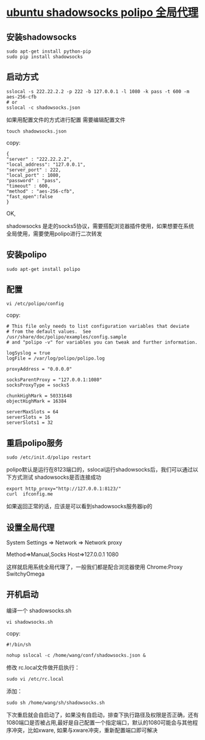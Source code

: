 # [ubuntu shadowsocks polipo 全局代理](http://dearmadman.com/2015/08/30/use-shadowsocks-in-ubuntu/)

## 安装shadowsocks

```
sudo apt-get install python-pip
sudo pip install shadowsocks
```

## 启动方式
```
sslocal -s 222.22.2.2 -p 222 -b 127.0.0.1 -l 1080 -k pass -t 600 -m aes-256-cfb
# or
sslocal -c shadowsocks.json
```
如果用配置文件的方式进行配置 需要编辑配置文件

```
touch shadowsocks.json
```
copy:
```
{
"server" : "222.22.2.2",
"local_address": "127.0.0.1",
"server_port" : 222,
"local_port" : 1080,
"password" : "pass",
"timeout" : 600,
"method" : "aes-256-cfb",
"fast_open":false
}
```
OK,

shadowsocks 是走的socks5协议，需要搭配浏览器插件使用，如果想要在系统全局使用，需要使用polipo进行二次转发

## 安装polipo
```
sudo apt-get install polipo
```
## 配置

```
vi /etc/polipo/config
```
copy:
```
# This file only needs to list configuration variables that deviate
# from the default values.  See /usr/share/doc/polipo/examples/config.sample
# and "polipo -v" for variables you can tweak and further information.

logSyslog = true
logFile = /var/log/polipo/polipo.log

proxyAddress = "0.0.0.0"

socksParentProxy = "127.0.0.1:1080"
socksProxyType = socks5

chunkHighMark = 50331648
objectHighMark = 16384

serverMaxSlots = 64
serverSlots = 16
serverSlots1 = 32
```
## 重启polipo服务

```
sudo /etc/init.d/polipo restart
```
polipo默认是运行在8123端口的，sslocal运行shadowsocks后，我们可以通过以下方式测试 shadowsocks是否连接成功
```
export http_proxy="http://127.0.0.1:8123/"
curl  ifconfig.me
```
如果返回正常的话，应该是可以看到shadowsocks服务器ip的

## 设置全局代理

System Settings => Network => Network proxy

Method=>Manual,Socks Host=>127.0.0.1 1080

这样就启用系统全局代理了，一般我们都是配合浏览器使用 Chrome:Proxy SwitchyOmega

## 开机启动

编译一个 shadowsocks.sh

```
vi shadowsocks.sh
```
copy:
```
#!/bin/sh

nohup sslocal -c /home/wang/conf/shadowsocks.json &
```
修改 rc.local文件做开启执行：
```
sudo vi /etc/rc.local
```
添加：
```
sudo sh /home/wang/sh/shadowsocks.sh
```
下次重启就会自启动了，如果没有自启动，排查下执行路径及权限是否正确，还有1080端口是否被占用,最好是自己配置一个指定端口，默认的1080可能会与其他程序冲突，比如xware,
如果与xware冲突，重新配置端口即可解决